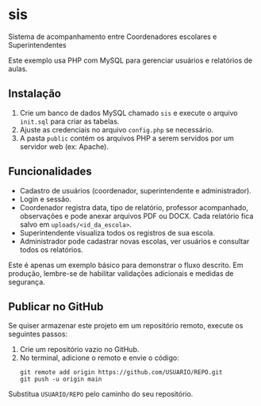 # sis
Sistema de acompanhamento entre Coordenadores escolares e Superintendentes

Este exemplo usa PHP com MySQL para gerenciar usuários e relatórios de aulas.

## Instalação
1. Crie um banco de dados MySQL chamado `sis` e execute o arquivo `init.sql` para criar as tabelas.
2. Ajuste as credenciais no arquivo `config.php` se necessário.
3. A pasta `public` contém os arquivos PHP a serem servidos por um servidor web (ex: Apache).

## Funcionalidades
- Cadastro de usuários (coordenador, superintendente e administrador).
- Login e sessão.
- Coordenador registra data, tipo de relatório, professor acompanhado, observações e pode anexar arquivos PDF ou DOCX. Cada relatório fica salvo em `uploads/<id_da_escola>`.
- Superintendente visualiza todos os registros de sua escola.
- Administrador pode cadastrar novas escolas, ver usuários e consultar todos os relatórios.

Este é apenas um exemplo básico para demonstrar o fluxo descrito. Em produção, lembre-se de habilitar validações adicionais e medidas de segurança.

## Publicar no GitHub
Se quiser armazenar este projeto em um repositório remoto, execute os seguintes passos:

1. Crie um repositório vazio no GitHub.
2. No terminal, adicione o remoto e envie o código:
   ```
   git remote add origin https://github.com/USUARIO/REPO.git
   git push -u origin main
   ```
Substitua `USUARIO/REPO` pelo caminho do seu repositório.
